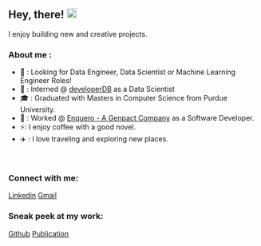 ## Hey, there! <img src="https://raw.githubusercontent.com/MartinHeinz/MartinHeinz/master/wave.gif" width="20px">
I enjoy building new and creative projects.

### About me :

  - 🧐 : Looking for Data Engineer, Data Scientist or Machine Learning Engineer Roles!
  - 🏢 : Interned @ [developerDB](https://www.developerdb.com/) as a Data Scientist
  - 🎓 : Graduated with Masters in Computer Science from Purdue University.
  - 🏢 : Worked @ [Enquero - A Genpact Company](https://enquero.com/) as a Software Developer.  
  - ⚡: I enjoy coffee with a good novel.
  - ✈️ : I love traveling and exploring new places.  

<br />

### Connect with me:

[Linkedin](https://www.linkedin.com/in/prajwalashambulingappa/)
[Gmail](prajwalams99@gmail.com)


### Sneak peek at my work:

[Github](https://github.com/PrajwalaMugajjiShambulingappa?tab=repositories)
[Publication](https://link.springer.com/chapter/10.1007/978-981-19-2828-4_57)
